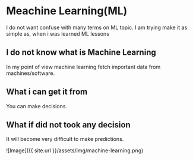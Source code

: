 # Meachine Learning(ML)

I do not want confuse with many terms on ML topic. I am trying make it as simple as, when i was learned ML lessons

## I do not know what is Machine Learning
In my point of view machine learning fetch important data from machines/software.

## What i can get it from
You can make decisions.

## What if did not took any decision
It will become very difficult to make predictions.

![Image]({{ site.url }}/assets/img/machine-learning.png)
